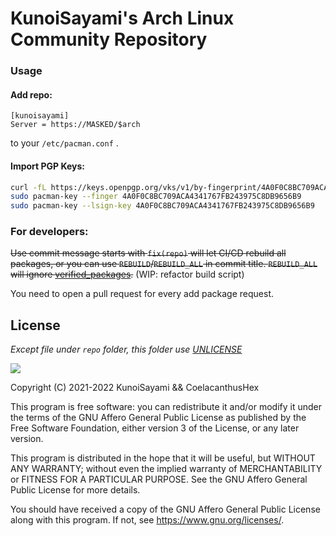 KunoiSayami's Arch Linux Community Repository
====

### Usage

#### Add repo:

```
[kunoisayami]
Server = https://MASKED/$arch
```
to your `/etc/pacman.conf` .

#### Import PGP Keys:

```bash
curl -fL https://keys.openpgp.org/vks/v1/by-fingerprint/4A0F0C8BC709ACA4341767FB243975C8DB9656B9 | sudo pacman-key --add -
sudo pacman-key --finger 4A0F0C8BC709ACA4341767FB243975C8DB9656B9
sudo pacman-key --lsign-key 4A0F0C8BC709ACA4341767FB243975C8DB9656B9
```

### For developers:

~~Use commit message starts with `fix(repo)` will let CI/CD rebuild all packages, or you can use `REBUILD`/`REBUILD_ALL` in commit title.
`REBUILD_ALL` will ignore [verified_packages](repo/.verified_repos).~~ (WIP: refactor build script)

You need to open a pull request for every add package request.

## License

_Except file under `repo` folder, this folder use [UNLICENSE](repo/UNLICENSE)_

[![](https://www.gnu.org/graphics/agplv3-155x51.png)](https://www.gnu.org/licenses/agpl-3.0.txt)

Copyright (C) 2021-2022 KunoiSayami && CoelacanthusHex

This program is free software: you can redistribute it and/or modify it under the terms of the GNU Affero General Public License as published by the Free Software Foundation, either version 3 of the License, or any later version.

This program is distributed in the hope that it will be useful, but WITHOUT ANY WARRANTY; without even the implied warranty of MERCHANTABILITY or FITNESS FOR A PARTICULAR PURPOSE. See the GNU Affero General Public License for more details.

You should have received a copy of the GNU Affero General Public License along with this program. If not, see <https://www.gnu.org/licenses/>.

